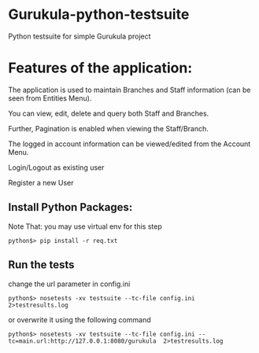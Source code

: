 # Gurukula-python-testsuite
Python testsuite for simple Gurukula project

# Features of the application:
The application is used to maintain Branches and Staff information (can be seen from Entities Menu).

You can view, edit, delete and query both Staff and Branches.

Further, Pagination is enabled when viewing the Staff/Branch.

The logged in account information can be viewed/edited from the Account Menu.

Login/Logout as existing user

Register a new User

Install Python Packages:
------------------------
Note That: you may use virtual env for this step
```
python$> pip install -r req.txt
```

Run the tests
---------------
change the url parameter in config.ini
```
python$> nosetests -xv testsuite --tc-file config.ini  2>testresults.log
```

or overwrite it using the following command
```
python$> nosetests -xv testsuite --tc-file config.ini --tc=main.url:http://127.0.0.1:8080/gurukula  2>testresults.log
```
